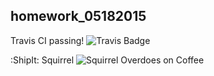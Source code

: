 ## homework_05182015

Travis CI passing!
![Travis Badge](http://i.imgur.com/pMv3WUZ.png)

:ShipIt: Squirrel
![Squirrel Overdoes on Coffee](http://i.imgur.com/KC1Re0Z.jpg)